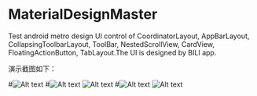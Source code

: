 # MaterialDesignMaster
Test android metro design UI control of CoordinatorLayout, AppBarLayout, CollapsingToolbarLayout, ToolBar, NestedScrollView, CardView, FloatingActionButton, TabLayout.The UI is designed by BILI app.


演示截图如下：

#![Alt text](https://github.com/sk569437/MaterialDesignMaster/master/ScreenShot/1.png )
#![Alt text](https://github.com/sk569437/MaterialDesignMaster/master/ScreenShot/4.png)
![Alt text](https://github.com/sk569437/MaterialDesignMaster/ScreenShot/3.png)
#![Alt text](https://github.com/sk569437/MaterialDesignMaster/ScreenShot/2.png)
![Alt text](https://github.com/sk569437/MaterialDesignMaster/master/ScreenShot/5.png)
